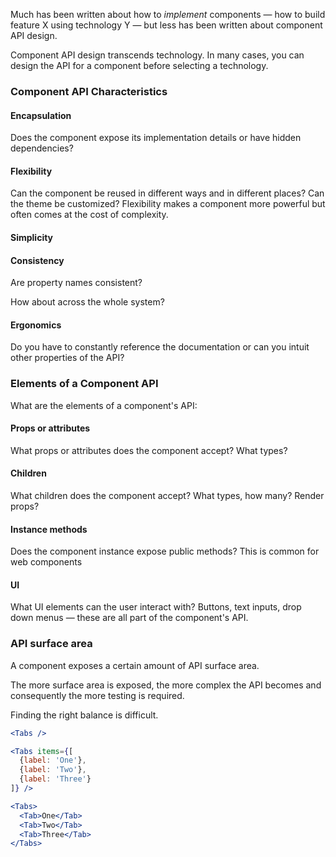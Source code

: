 Much has been written about how to _implement_ components — how to build feature X using technology Y — but less has been written about component API design.

Component API design transcends technology. In many cases, you can design the API for a component before selecting a technology.

### Component API Characteristics

#### Encapsulation
Does the component expose its implementation details or have hidden dependencies?

#### Flexibility
Can the component be reused in different ways and in different places? Can the theme be customized? Flexibility makes a component more powerful but often comes at the cost of complexity.

#### Simplicity


#### Consistency
Are property names consistent?


How about across the whole system?

#### Ergonomics

Do you have to constantly reference the documentation or can you intuit other properties of the API?


### Elements of a Component API

What are the elements of a component's API:

#### Props or attributes
What props or attributes does the component accept? What types?

#### Children
What children does the component accept? What types, how many? Render props?

#### Instance methods
Does the component instance expose public methods? This is common for web components

#### UI
What UI elements can the user interact with? Buttons, text inputs, drop down menus — these are all part of the component's API.



### API surface area

A component exposes a certain amount of API surface area.

The more surface area is exposed, the more complex the API becomes and consequently the more testing is required.

Finding the right balance is difficult.


```jsx
<Tabs />
```

```jsx
<Tabs items={[
  {label: 'One'},
  {label: 'Two'},
  {label: 'Three'}
]} />
```

```jsx
<Tabs>
  <Tab>One</Tab>
  <Tab>Two</Tab>
  <Tab>Three</Tab>
</Tabs>
```




